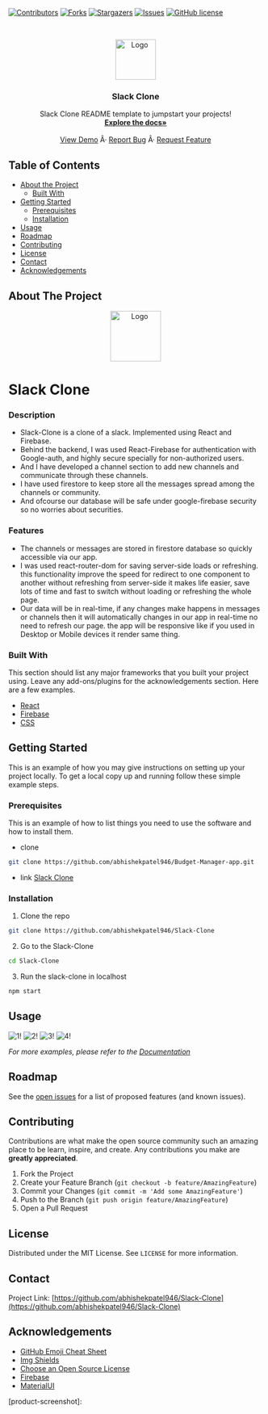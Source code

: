 [![Contributors][contributors-shield]][contributors-url]
[![Forks][forks-shield]][forks-url]
[![Stargazers][stars-shield]][stars-url]
[![Issues][issues-shield]][issues-url]
[![GitHub license](https://img.shields.io/github/license/abhishekpatel946/Slack-Clone)](https://github.com/abhishekpatel946/Slack-Clone)



<!-- PROJECT LOGO -->
<br />
<p align="center">
  <a href="https://github.com/abhishekpatel946/Slack-Clone">
    <img src="" alt="Logo" width="80" height="80">
  </a>

  <h3 align="center">Slack Clone</h3>

  <p align="center">
    Slack Clone README template to jumpstart your projects!
    <br />
    <a href="https://github.com/abhishekpatel946/Slack-Clone"><strong>Explore the docs»</strong></a>
    <br />
    <br />
    <a href="https://github.com/abhishekpatel946/Slack-Clone">View Demo</a>
    Â·
    <a href="https://github.com/abhishekpatel946/Slack-Clone/issues">Report Bug</a>
    Â·
    <a href="https://github.com/abhishekpatel946/Slack-Clone/issues">Request Feature</a>
  </p>
</p>



<!-- TABLE OF CONTENTS -->
## Table of Contents

* [About the Project](#about-the-project)
  * [Built With](#built-with)
* [Getting Started](#getting-started)
  * [Prerequisites](#prerequisites)
  * [Installation](#installation)
* [Usage](#usage)
* [Roadmap](#roadmap)
* [Contributing](#contributing)
* [License](#license)
* [Contact](#contact)
* [Acknowledgements](#acknowledgements)



<!-- ABOUT THE PROJECT -->
## About The Project
<p align="center">
  <a href="https://github.com/abhishekpatel946/Slack-Clone">
    <img src="" alt="Logo" width="100" height="100">
  </a>
</p>

# Slack Clone

### Description
- Slack-Clone is a clone of a slack. Implemented using React and Firebase.
- Behind the backend, I was used React-Firebase for authentication with Google-auth, and highly secure specially for non-authorized users. 
- And I have developed a channel section to add new channels and communicate through these channels.
- I have used firestore to keep store all the messages spread among the channels or community. 
- And ofcourse our database will be safe under google-firebase security so no worries about securities.

### Features
- The channels or messages are stored in firestore database so quickly accessible via our app.
- I was used react-router-dom for saving server-side loads or refreshing. this functionality improve the speed for redirect to one component to another without refreshing from  server-side it makes life easier, save lots of time and fast to switch without loading or refreshing the whole page.
- Our data will be in real-time, if any changes make happens in messages or channels then it will automatically changes in our app in real-time no need to refresh our page.
the app will be responsive like if you used in Desktop or Mobile devices it render same thing.



### Built With
This section should list any major frameworks that you built your project using. Leave any add-ons/plugins for the acknowledgements section. Here are a few examples.
* [React](https://reactjs.org/docs/getting-started.html)
* [Firebase](https://firebase.google.com/docs)
* [CSS](https://developer.mozilla.org/en-US/docs/Web/CSS)



<!-- GETTING STARTED -->
## Getting Started

This is an example of how you may give instructions on setting up your project locally.
To get a local copy up and running follow these simple example steps.

### Prerequisites

This is an example of how to list things you need to use the software and how to install them.
* clone
```sh
git clone https://github.com/abhishekpatel946/Budget-Manager-app.git
```

* link
[Slack Clone](https://slack-clone-152da.web.app/)

### Installation

1. Clone the repo
```sh
git clone https://github.com/abhishekpatel946/Slack-Clone
```

2. Go to the Slack-Clone
```sh
cd Slack-Clone
```

3. Run the slack-clone in localhost
```sh
npm start
```

<!-- USAGE EXAMPLES -->
## Usage

![1!]()
![2!]()
![3!]()
![4!]()

_For more examples, please refer to the [Documentation](#built-with)_



<!-- ROADMAP -->
## Roadmap

See the [open issues](https://github.com/abhishekpatel946/Slack-Clone/issues) for a list of proposed features (and known issues).



<!-- CONTRIBUTING -->
## Contributing

Contributions are what make the open source community such an amazing place to be learn, inspire, and create. Any contributions you make are **greatly appreciated**.

1. Fork the Project
2. Create your Feature Branch (`git checkout -b feature/AmazingFeature`)
3. Commit your Changes (`git commit -m 'Add some AmazingFeature'`)
4. Push to the Branch (`git push origin feature/AmazingFeature`)
5. Open a Pull Request



<!-- LICENSE -->
## License

Distributed under the MIT License. See `LICENSE` for more information.



<!-- CONTACT -->
## Contact

Project Link: [https://github.com/abhishekpatel946/Slack-Clone](https://github.com/abhishekpatel946/Slack-Clone)



<!-- ACKNOWLEDGEMENTS -->
## Acknowledgements
* [GitHub Emoji Cheat Sheet](https://www.webpagefx.com/tools/emoji-cheat-sheet)
* [Img Shields](https://shields.io)
* [Choose an Open Source License](https://choosealicense.com)
* [Firebase](https://firebase.google.com/)
* [MaterialUI](https://material-ui.com/)




<!-- MARKDOWN LINKS & IMAGES -->
<!-- https://www.markdownguide.org/basic-syntax/#reference-style-links -->
[contributors-shield]: https://img.shields.io/github/contributors/abhishekpatel946/Slack-Clone.svg?style=flat
[contributors-url]: https://github.com/abhishekpatel946/Slack-Clone/graphs/contributors
[forks-shield]: https://img.shields.io/github/forks/abhishekpatel946/Slack-Clone.svg?style=flat
[forks-url]: https://github.com/abhishekpatel946/Slack-Clone/network/members
[stars-shield]: https://img.shields.io/github/stars/abhishekpatel946/Slack-Clone.svg?style=flat
[stars-url]: https://github.com/abhishekpatel946/Slack-Clone/stargazers
[issues-shield]: https://img.shields.io/github/issues/abhishekpatel946/Slack-Clone.svg?style=flat
[issues-url]: https://github.com/abhishekpatel946/Slack-Clone/issues
[product-screenshot]: 

